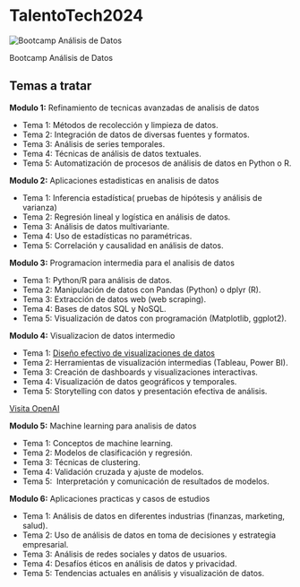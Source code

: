 # TalentoTech2024

<img src="https://talentotechbogota.co/images/Anal%C3%ADtica_de_datos.webp" alt="Bootcamp Análisis de Datos" style="box-shadow: 5px 5px 10px \#888;">

Bootcamp Análisis de Datos 

## Temas a tratar

**Modulo 1:** Refinamiento de tecnicas avanzadas de analisis de datos	
	
- Tema 1:	Métodos de recolección y limpieza de datos.
- Tema 2:	Integración de datos de diversas fuentes y formatos.
- Tema 3:	Análisis de series temporales.
- Tema 4:	Técnicas de análisis de datos textuales.
- Tema 5:	Automatización de procesos de análisis de datos en Python o R.
	
**Modulo 2:** Aplicaciones estadisticas en analisis de datos	
	
- Tema 1:	Inferencia estadística( pruebas de hipótesis y análisis de varianza)
- Tema 2:	Regresión lineal y logística en análisis de datos.
- Tema 3:	Análisis de datos multivariante.
- Tema 4:	Uso de estadísticas no paramétricas.
- Tema 5:	Correlación y causalidad en análisis de datos.
	
**Modulo 3:** Programacion intermedia para el analisis de datos 	
	
- Tema 1:	Python/R para análisis de datos.
- Tema 2:	Manipulación de datos con Pandas (Python) o dplyr (R).
- Tema 3:	Extracción de datos web (web scraping).
- Tema 4:	Bases de datos SQL y NoSQL.
- Tema 5:	Visualización de datos con programación (Matplotlib, ggplot2).
	
**Modulo 4:** Visualizacion de datos intermedio	
	
- Tema 1:	<a href="https://docs.google.com/document/d/1f_VPeyAPIJzuuHbgqBuGqxUGe-U7kYet1ulP4nai4kk" target="_blank">Diseño efectivo de visualizaciones de datos</a>
- Tema 2:	Herramientas de visualización intermedias (Tableau, Power BI).
- Tema 3:	Creación de dashboards y visualizaciones interactivas.
- Tema 4:	Visualización de datos geográficos y temporales.
- Tema 5:	Storytelling con datos y presentación efectiva de análisis.

<a href="https://www.openai.com" target="_blank">Visita OpenAI</a>


**Modulo 5:** Machine learning para analisis de datos	
	
- Tema 1:	Conceptos de machine learning.
- Tema 2:	Modelos de clasificación y regresión.
- Tema 3:	Técnicas de clustering.
- Tema 4:	Validación cruzada y ajuste de modelos.
- Tema 5:	 Interpretación y comunicación de resultados de modelos.
	
**Modulo 6:** Aplicaciones practicas y casos de estudios	
	
- Tema 1:	Análisis de datos en diferentes industrias (finanzas, marketing, salud).
- Tema 2:	Uso de análisis de datos en toma de decisiones y estrategia empresarial.
- Tema 3:	Análisis de redes sociales y datos de usuarios.
- Tema 4:	Desafíos éticos en análisis de datos y privacidad.
- Tema 5:	Tendencias actuales en análisis y visualización de datos.

